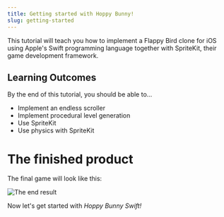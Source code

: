 ```yaml
---
title: Getting started with Hoppy Bunny!
slug: getting-started
---
```


This tutorial will teach you how to implement a Flappy Bird clone for iOS using
Apple's Swift programming language together with SpriteKit, their game
development framework.

## Learning Outcomes

By the end of this tutorial, you should be able to...

- Implement an endless scroller
- Implement procedural level generation
- Use SpriteKit
- Use physics with SpriteKit

# The finished product

The final game will look like this:

![The end result](../Tutorial-Images/finalProject.gif)

Now let's get started with _Hoppy Bunny Swift!_

